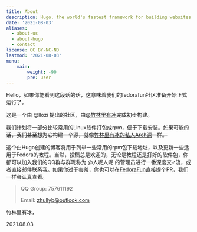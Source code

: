 ```yaml
---
title: About
description: Hugo, the world's fastest framework for building websites
date: '2021-08-03'
aliases:
  - about-us
  - about-hugo
  - contact
license: CC BY-NC-ND
lastmod: '2021-08-03'
menu:
    main: 
        weight: -90
        pre: user
---
```


Hello，如果你能看到这段话的话，这意味着我们的fedorafun社区准备开始正式运行了。

这是一个由 @llozi 提出的社区，由[@竹林里有冰](https://blog.zhullyb.top/about)完成初步构建。

我们计划将一部分比较常用的Linux软件打包成rpm，便于下载安装。~~如果可能的话，我们甚至想为它构建一个源，就像[竹林里有冰的私人Arch源](https://arch.zhullyb.top/readme.md)一样。~~

这个由Hugo创建的博客将用于列举一些常用的rpm包下载地址，以及更新一些适用于Fedora的教程。当然，投稿总是欢迎的，无论是教程还是打好的软件包，你都可以加入我们的QQ群与群昵称为 @人呢人呢 的管理员进行一番深度交♂️流，或者直接邮件联系我。如果你过于害羞，你也可以在[FedoraFun](https://github.com/fedorafun/website)直接提个PR，我们一样会认真查看。

> QQ Group: 757611192
>
> Email: [zhullyb@outlook.com](mailto:zhullyb@outlook.com)
>

竹林里有冰，

2021.08.03
